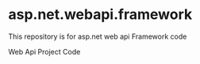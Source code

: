 # asp.net.webapi.framework
This repository is for asp.net web api Framework code

Web Api Project Code

